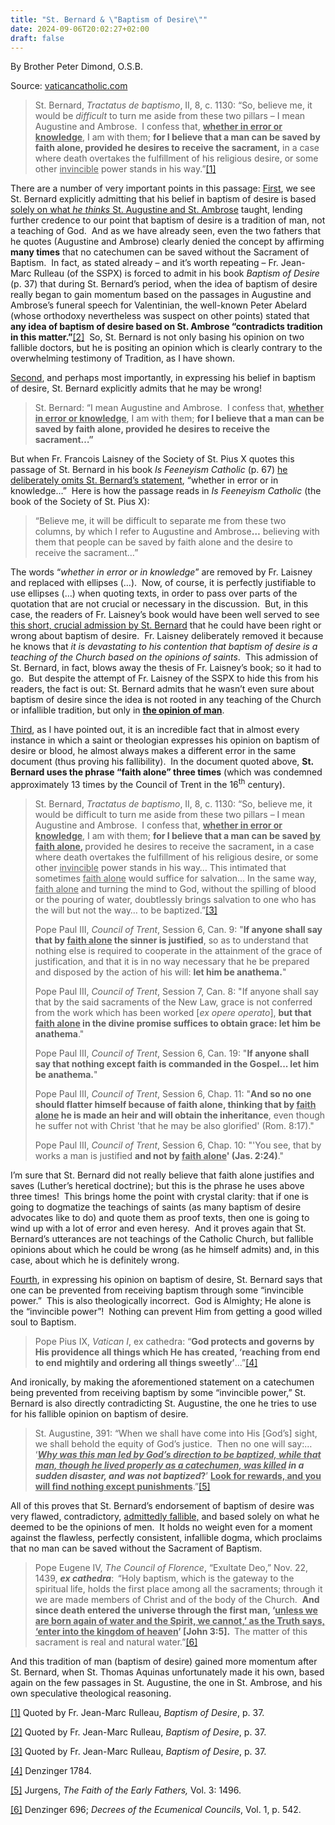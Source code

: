 ```yaml
---
title: "St. Bernard & \"Baptism of Desire\""
date: 2024-09-06T20:02:27+02:00
draft: false
---
```



By Brother Peter Dimond, O.S.B.

Source: [vaticancatholic.com](https://vaticancatholic.com/st-bernard-baptism-of-desire/)


<blockquote>
<p>St. Bernard, <em>Tractatus de baptismo</em>, II, 8, c. 1130: “So, believe me, it would be <em>difficult</em> to turn me aside from these two pillars – I mean Augustine and Ambrose.  I confess that, <strong><u>whether in error or knowledge</u></strong>, I am with them; <strong>for I believe that a man can be saved by faith alone, provided he desires to receive the sacrament,</strong> in a case where death overtakes the fulfillment of his religious desire, or some other <u>invincible</u> power stands in his way.”<a href="#_edn1" name="_ednref1">[1]</a></p>
</blockquote>
<p>There are a number of very important points in this passage: <u>First</u>, we see St. Bernard explicitly admitting that his belief in baptism of desire is based <u>solely on what <em>he thinks </em>St. Augustine and St. Ambrose</u> taught, lending further credence to our point that baptism of desire is a tradition of man, not a teaching of God.  And as we have already seen, even the two fathers that he quotes (Augustine and Ambrose) clearly denied the concept by affirming <strong>many times</strong> that no catechumen can be saved without the Sacrament of Baptism.  In fact, as stated already – and it’s worth repeating – Fr. Jean-Marc Rulleau (of the SSPX) is forced to admit in his book <em>Baptism of Desire</em> (p. 37) that during St. Bernard’s period, when the idea of baptism of desire really began to gain momentum based on the passages in Augustine and Ambrose’s funeral speech for Valentinian, the well-known Peter Abelard (whose orthodoxy nevertheless was suspect on other points) stated that <strong>any idea of baptism of desire based on St. Ambrose “contradicts tradition in this matter.”</strong><a href="#_edn2" name="_ednref2">[2]</a>  So, St. Bernard is not only basing his opinion on two fallible doctors, but he is positing an opinion which is clearly contrary to the overwhelming testimony of Tradition, as I have shown.</p>
<p><u>Second</u>, and perhaps most importantly, in expressing his belief in baptism of desire, St. Bernard explicitly admits that he may be wrong! </p>
<blockquote>
<p>St. Bernard: “I mean Augustine and Ambrose.  I confess that, <strong><u>whether in error or knowledge</u></strong>, I am with them; <strong>for I believe that a man can be saved by faith alone, provided he desires to receive the sacrament…”</strong></p>
</blockquote>
<p>But when Fr. Francois Laisney of the Society of St. Pius X quotes this passage of St. Bernard in his book <em>Is Feeneyism Catholic</em> (p. 67) <u>he deliberately omits St. Bernard’s statement</u>, “whether in error or in knowledge…”  Here is how the passage reads in <em>Is Feeneyism Catholic </em>(the book of the Society of St. Pius X):</p>
<blockquote>
<p>“Believe me, it will be difficult to separate me from these two columns, by which I refer to Augustine and Ambrose<strong>…</strong> believing with them that people can be saved by faith alone and the desire to receive the sacrament…”</p>
</blockquote>
<p>The words “<em>whether in error or in knowledge</em>” are removed by Fr. Laisney and replaced with ellipses (…).  Now, of course, it is perfectly justifiable to use ellipses (…) when quoting texts, in order to pass over parts of the quotation that are not crucial or necessary in the discussion.  But, in this case, the readers of Fr. Laisney’s book would have been well served to see <u>this short, crucial admission by St. Bernard</u> that he could have been right or wrong about baptism of desire.  Fr. Laisney deliberately removed it because he knows that <em>it is devastating to his contention that baptism of desire is a teaching of the Church based on the opinions of saints</em>.  This admission of St. Bernard, in fact, blows away the thesis of Fr. Laisney’s book; so it had to go.  But despite the attempt of Fr. Laisney of the SSPX to hide this from his readers, the fact is out: St. Bernard admits that he wasn’t even sure about baptism of desire since the idea is not rooted in any teaching of the Church or infallible tradition, but only in <strong><u>the opinion of man</u></strong>.</p>
<p><u>Third</u>, as I have pointed out, it is an incredible fact that in almost every instance in which a saint or theologian expresses his opinion on baptism of desire or blood, he almost always makes a different error in the same document (thus proving his fallibility).  In the document quoted above, <strong>St. Bernard uses the phrase “faith alone” three times</strong> (which was condemned approximately 13 times by the Council of Trent in the 16<sup>th</sup> century).</p>
<blockquote>
<p>St. Bernard, <em>Tractatus de baptismo</em>, II, 8, c. 1130: “So, believe me, it would be difficult to turn me aside from these two pillars – I mean Augustine and Ambrose.  I confess that, <strong><u>whether in error or knowledge</u></strong>, I am with them; <strong>for I believe that a man can be saved <u>by faith alone</u>, </strong>provided he desires to receive the sacrament<strong>,</strong> in a case where death overtakes the fulfillment of his religious desire, or some other <u>invincible</u> power stands in his way… This intimated that sometimes <u>faith alone</u> would suffice for salvation… In the same way, <u>faith alone</u> and turning the mind to God, without the spilling of blood or the pouring of water, doubtlessly brings salvation to one who has the will but not the way… to be baptized.”<a href="#_edn3" name="_ednref3">[3]</a></p>
<p>Pope Paul III, <em>Council of Trent</em>, Session 6, Can. 9: "<strong>If anyone shall say that by <u>faith alone</u> the sinner is justified</strong>, so as to understand that nothing else is required to cooperate in the attainment of the grace of justification, and that it is in no way necessary that he be prepared and disposed by the action of his will: <strong>let him be anathema.</strong>"</p>
<p>Pope Paul III, <em>Council of Trent</em>, Session 7, Can. 8: "If anyone shall say that by the said sacraments of the New Law, grace is not conferred from the work which has been worked [<em>ex opere operato</em>], <strong>but that <u>faith alone</u> in the divine promise suffices to obtain grace: let him be anathema</strong>."</p>
<p>Pope Paul III, <em>Council of Trent</em>, Session 6, Can. 19: "<strong>If anyone shall say that nothing except faith is commanded in the Gospel... let him be anathema.</strong>"</p>
<p>Pope Paul III, <em>Council of Trent</em>, Session 6, Chap. 11: "<strong>And so no one should flatter himself because of faith alone, thinking that by <u>faith alone</u> he is made an heir and will obtain the inheritance</strong>, even though he suffer not with Christ 'that he may be also glorified' (Rom. 8:17)."</p>
<p>Pope Paul III, <em>Council of Trent</em>, Session 6, Chap. 10: "'You see, that by works a man is justified <strong>and not by <u>faith alone</u>' (Jas. 2:24)</strong>."</p>
</blockquote>
<p>I’m sure that St. Bernard did not really believe that faith alone justifies and saves (Luther’s heretical doctrine); but this is the phrase he uses above three times!  This brings home the point with crystal clarity: that if one is going to dogmatize the teachings of saints (as many baptism of desire advocates like to do) and quote them as proof texts, then one is going to wind up with a lot of error and even heresy.  And it proves again that St. Bernard’s utterances are not teachings of the Catholic Church, but fallible opinions about which he could be wrong (as he himself admits) and, in this case, about which he is definitely wrong. </p>
<p><u>Fourth</u>, in expressing his opinion on baptism of desire, St. Bernard says that one can be prevented from receiving baptism through some “invincible power.”  This is also theologically incorrect.  God is Almighty; He alone is the “invincible power”!  Nothing can prevent Him from getting a good willed soul to Baptism.</p>
<blockquote>
<p>Pope Pius IX, <em>Vatican I</em>, ex cathedra: “<strong>God protects and governs by His providence all things which He has created, ‘reaching from end to end mightily and ordering all things sweetly’</strong>...”<a href="#_edn4" name="_ednref4">[4]</a></p>
</blockquote>
<p>And ironically, by making the aforementioned statement on a catechumen being prevented from receiving baptism by some “invincible power,” St. Bernard is also directly contradicting St. Augustine, the one he tries to use for his fallible opinion on baptism of desire.</p>
<blockquote>
<p>St. Augustine, 391: “When we shall have come into His [God’s] sight, we shall behold the equity of God’s justice.  Then no one will say:… ‘<strong><em><u>Why was this man led by God’s direction to be baptized, while that man, though he lived properly as a catechumen, was killed</u> in a sudden disaster, and was not baptized</em>?</strong>’ <strong><u>Look for rewards, and you will find nothing except punishments</u></strong>.”<a href="#_edn5" name="_ednref5">[5]</a></p>
</blockquote>
<p>All of this proves that St. Bernard’s endorsement of baptism of desire was very flawed, contradictory, <u>admittedly fallible,</u> and based solely on what he deemed to be the opinions of men.  It holds no weight even for a moment against the flawless, perfectly consistent, infallible dogma, which proclaims that no man can be saved without the Sacrament of Baptism.</p>
<blockquote>
<p>Pope Eugene IV, <em>The Council of Florence</em>, “Exultate Deo,” Nov. 22, 1439, <strong><em>ex cathedra</em></strong>:<strong>  </strong>“Holy baptism, which is the gateway to the spiritual life, holds the first place among all the sacraments; through it we are made members of Christ and of the body of the Church.  <strong>And since death entered the universe through the first man, ‘<u>unless we are born again of water and the Spirit, we cannot,’ as the Truth says, ‘enter into the kingdom of heaven</u>’ [John 3:5]. </strong> The matter of this sacrament is real and natural water.”<a href="#_edn6" name="_ednref6">[6]</a></p>
</blockquote>
<p>And this tradition of man (baptism of desire) gained more momentum after St. Bernard, when St. Thomas Aquinas unfortunately made it his own, based again on the few passages in St. Augustine, the one in St. Ambrose, and his own speculative theological reasoning.</p>
<div class="footnotes">
<p><a href="#_ednref1" name="_edn1">[1]</a> Quoted by Fr. Jean-Marc Rulleau, <em>Baptism of Desire</em>, p. 37.</p>
<p><a href="#_ednref2" name="_edn2">[2]</a> Quoted by Fr. Jean-Marc Rulleau, <em>Baptism of Desire</em>, p. 37.</p>
<p><a href="#_ednref3" name="_edn3">[3]</a> Quoted by Fr. Jean-Marc Rulleau, <em>Baptism of Desire</em>, p. 37.</p>
<p><a href="#_ednref4" name="_edn4">[4]</a> Denzinger 1784.</p>
<p><a href="#_ednref5" name="_edn5">[5]</a> Jurgens, <em>The Faith of the Early Fathers, </em>Vol. 3: 1496.</p>
<p><a href="#_ednref6" name="_edn6">[6]</a> Denzinger 696; <em>Decrees of the Ecumenical Councils</em>, Vol. 1, p. 542.</p>
</div>
